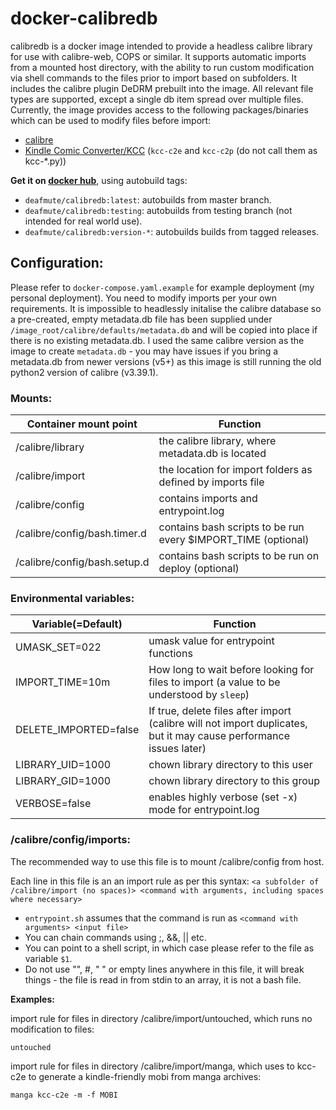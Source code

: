 # docker-calibredb
calibredb is a docker image intended to provide a headless calibre library for use with calibre-web, COPS or similar. It supports automatic imports from a mounted host directory, with the ability to run custom modification via shell commands to the files prior to import based on subfolders. It includes the calibre plugin DeDRM prebuilt into the image. All relevant file types are supported, except a single db item spread over multiple files. Currently, the image provides access to the following packages/binaries which can be used to modify files before import:

- [calibre](https://manual.calibre-ebook.com/generated/en/cli-index.html)
- [Kindle Comic Converter/KCC](https://github.com/ciromattia/kcc) (`kcc-c2e` and `kcc-c2p` (do not call them as kcc-*.py))

**Get it on [docker hub](https://hub.docker.com/repository/docker/deafmute/calibredb)**, using autobuild tags:
- `deafmute/calibredb:latest`: autobuilds from master branch.
- `deafmute/calibredb:testing`: autobuilds from testing branch (not intended for real world use).
- `deafmute/calibredb:version-*`: autobuilds builds from tagged releases.

## Configuration:
Please refer to `docker-compose.yaml.example` for example deployment (my personal deployment). You need to modify imports per your own requirements. It is impossible to headlessly initalise the calibre database so a pre-created, empty metadata.db file has been supplied under `/image_root/calibre/defaults/metadata.db` and will be copied into place if there is no existing metadata.db. I used the same calibre version as the image to create `metadata.db` - you may have issues if you bring a metadata.db from newer versions (v5+) as this image is still running the old python2 version of calibre (v3.39.1).

### Mounts: 

Container mount point | Function 
--- | --- 
/calibre/library | the calibre library, where metadata.db is located 
/calibre/import | the location for import folders as defined by imports file
/calibre/config | contains imports and entrypoint.log
/calibre/config/bash.timer.d | contains bash scripts to be run every $IMPORT_TIME (optional)
/calibre/config/bash.setup.d | contains bash scripts to be run on deploy (optional)
    
### Environmental variables: 

| Variable(=Default) | Function | 
| --- | --- |
| UMASK_SET=022 | umask value for entrypoint functions | 
| IMPORT_TIME=10m | How long to wait before looking for files to import (a value to be understood by `sleep`)|
| DELETE_IMPORTED=false | If true, delete files after import (calibre will not import duplicates, but it may cause performance issues later) |
| LIBRARY_UID=1000 | chown library directory to this user |
| LIBRARY_GID=1000 | chown library directory to this group |
| VERBOSE=false | enables highly verbose (set -x) mode for entrypoint.log |

### /calibre/config/imports:
The recommended way to use this file is to mount /calibre/config from host.

Each line in this file is an an import rule as per this syntax: `<a subfolder of /calibre/import (no spaces)> <command with arguments, including spaces where necessary>`
- `entrypoint.sh` assumes that the command is run as `<command with arguments> <input file> `
- You can chain commands using ;, &&, || etc. 
- You can point to a shell script, in which case please refer to the file as variable `$1`.
- Do not use  "", #, " " or empty lines anywhere in this file, it will break things - the file is read in from stdin to an array, it is not a bash file.

**Examples:**

import rule for files in directory /calibre/import/untouched, which runs no modification to files:

`untouched`

import rule for files in directory /calibre/import/manga, which uses to kcc-c2e to generate a kindle-friendly mobi from manga archives:

`manga kcc-c2e -m -f MOBI`